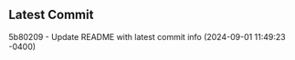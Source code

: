 
## Latest Commit
5b80209 - Update README with latest commit info (2024-09-01 11:49:23 -0400) <Yunxi-Zhou>

